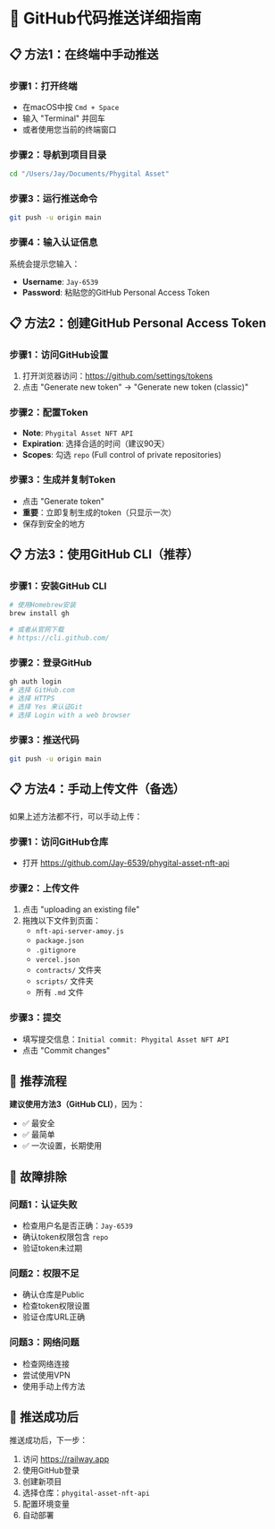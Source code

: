# 🔐 GitHub代码推送详细指南

## 📋 方法1：在终端中手动推送

### 步骤1：打开终端
- 在macOS中按 `Cmd + Space`
- 输入 "Terminal" 并回车
- 或者使用您当前的终端窗口

### 步骤2：导航到项目目录
```bash
cd "/Users/Jay/Documents/Phygital Asset"
```

### 步骤3：运行推送命令
```bash
git push -u origin main
```

### 步骤4：输入认证信息
系统会提示您输入：
- **Username**: `Jay-6539`
- **Password**: 粘贴您的GitHub Personal Access Token

## 📋 方法2：创建GitHub Personal Access Token

### 步骤1：访问GitHub设置
1. 打开浏览器访问：https://github.com/settings/tokens
2. 点击 "Generate new token" → "Generate new token (classic)"

### 步骤2：配置Token
- **Note**: `Phygital Asset NFT API`
- **Expiration**: 选择合适的时间（建议90天）
- **Scopes**: 勾选 `repo` (Full control of private repositories)

### 步骤3：生成并复制Token
- 点击 "Generate token"
- **重要**：立即复制生成的token（只显示一次）
- 保存到安全的地方

## 📋 方法3：使用GitHub CLI（推荐）

### 步骤1：安装GitHub CLI
```bash
# 使用Homebrew安装
brew install gh

# 或者从官网下载
# https://cli.github.com/
```

### 步骤2：登录GitHub
```bash
gh auth login
# 选择 GitHub.com
# 选择 HTTPS
# 选择 Yes 来认证Git
# 选择 Login with a web browser
```

### 步骤3：推送代码
```bash
git push -u origin main
```

## 📋 方法4：手动上传文件（备选）

如果上述方法都不行，可以手动上传：

### 步骤1：访问GitHub仓库
- 打开 https://github.com/Jay-6539/phygital-asset-nft-api

### 步骤2：上传文件
1. 点击 "uploading an existing file"
2. 拖拽以下文件到页面：
   - `nft-api-server-amoy.js`
   - `package.json`
   - `.gitignore`
   - `vercel.json`
   - `contracts/` 文件夹
   - `scripts/` 文件夹
   - 所有 `.md` 文件

### 步骤3：提交
- 填写提交信息：`Initial commit: Phygital Asset NFT API`
- 点击 "Commit changes"

## 🎯 推荐流程

**建议使用方法3（GitHub CLI）**，因为：
- ✅ 最安全
- ✅ 最简单
- ✅ 一次设置，长期使用

## 🔧 故障排除

### 问题1：认证失败
- 检查用户名是否正确：`Jay-6539`
- 确认token权限包含 `repo`
- 验证token未过期

### 问题2：权限不足
- 确认仓库是Public
- 检查token权限设置
- 验证仓库URL正确

### 问题3：网络问题
- 检查网络连接
- 尝试使用VPN
- 使用手动上传方法

## 📱 推送成功后

推送成功后，下一步：
1. 访问 https://railway.app
2. 使用GitHub登录
3. 创建新项目
4. 选择仓库：`phygital-asset-nft-api`
5. 配置环境变量
6. 自动部署

